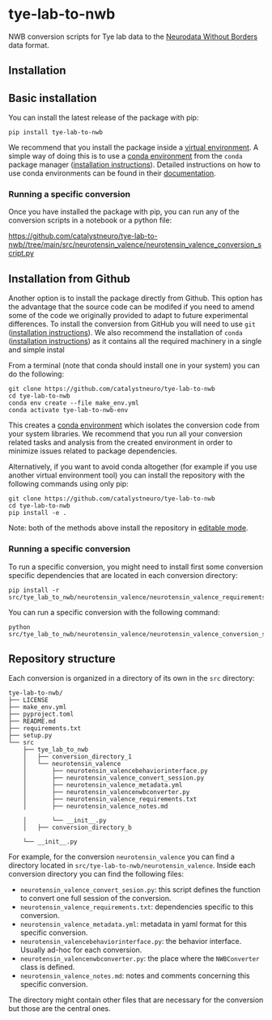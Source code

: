 # tye-lab-to-nwb
NWB conversion scripts for Tye lab data to the [Neurodata Without Borders](https://nwb-overview.readthedocs.io/) data format.


## Installation
## Basic installation

You can install the latest release of the package with pip:

```
pip install tye-lab-to-nwb
```

We recommend that you install the package inside a [virtual environment](https://docs.python.org/3/tutorial/venv.html). A simple way of doing this is to use a [conda environment](https://docs.conda.io/projects/conda/en/latest/user-guide/concepts/environments.html) from the `conda` package manager ([installation instructions](https://docs.conda.io/en/latest/miniconda.html)). Detailed instructions on how to use conda environments can be found in their [documentation](https://docs.conda.io/projects/conda/en/latest/user-guide/tasks/manage-environments.html).

### Running a specific conversion
Once you have installed the package with pip, you can run any of the conversion scripts in a notebook or a python file:

https://github.com/catalystneuro/tye-lab-to-nwb//tree/main/src/neurotensin_valence/neurotensin_valence_conversion_script.py




## Installation from Github
Another option is to install the package directly from Github. This option has the advantage that the source code can be modifed if you need to amend some of the code we originally provided to adapt to future experimental differences. To install the conversion from GitHub you will need to use `git` ([installation instructions](https://github.com/git-guides/install-git)). We also recommend the installation of `conda` ([installation instructions](https://docs.conda.io/en/latest/miniconda.html)) as it contains all the required machinery in a single and simple instal

From a terminal (note that conda should install one in your system) you can do the following:

```
git clone https://github.com/catalystneuro/tye-lab-to-nwb
cd tye-lab-to-nwb
conda env create --file make_env.yml
conda activate tye-lab-to-nwb-env
```

This creates a [conda environment](https://docs.conda.io/projects/conda/en/latest/user-guide/concepts/environments.html) which isolates the conversion code from your system libraries.  We recommend that you run all your conversion related tasks and analysis from the created environment in order to minimize issues related to package dependencies.

Alternatively, if you want to avoid conda altogether (for example if you use another virtual environment tool) you can install the repository with the following commands using only pip:

```
git clone https://github.com/catalystneuro/tye-lab-to-nwb
cd tye-lab-to-nwb
pip install -e .
```

Note:
both of the methods above install the repository in [editable mode](https://pip.pypa.io/en/stable/cli/pip_install/#editable-installs).

### Running a specific conversion
To run a specific conversion, you might need to install first some conversion specific dependencies that are located in each conversion directory:
```
pip install -r src/tye_lab_to_nwb/neurotensin_valence/neurotensin_valence_requirements.txt 
```

You can run a specific conversion with the following command:
```
python src/tye_lab_to_nwb/neurotensin_valence/neurotensin_valence_conversion_script.py
```

## Repository structure
Each conversion is organized in a directory of its own in the `src` directory:

    tye-lab-to-nwb/
    ├── LICENSE
    ├── make_env.yml
    ├── pyproject.toml
    ├── README.md
    ├── requirements.txt
    ├── setup.py
    └── src
        ├── tye_lab_to_nwb
        │   ├── conversion_directory_1
        │   └── neurotensin_valence
        │       ├── neurotensin_valencebehaviorinterface.py
        │       ├── neurotensin_valence_convert_session.py
        │       ├── neurotensin_valence_metadata.yml
        │       ├── neurotensin_valencenwbconverter.py
        │       ├── neurotensin_valence_requirements.txt
        │       ├── neurotensin_valence_notes.md

        │       └── __init__.py
        │   ├── conversion_directory_b

        └── __init__.py

 For example, for the conversion `neurotensin_valence` you can find a directory located in `src/tye-lab-to-nwb/neurotensin_valence`. Inside each conversion directory you can find the following files:

* `neurotensin_valence_convert_sesion.py`: this script defines the function to convert one full session of the conversion. 
* `neurotensin_valence_requirements.txt`: dependencies specific to this conversion.
* `neurotensin_valence_metadata.yml`: metadata in yaml format for this specific conversion.
* `neurotensin_valencebehaviorinterface.py`: the behavior interface. Usually ad-hoc for each conversion.
* `neurotensin_valencenwbconverter.py`: the place where the `NWBConverter` class is defined.
* `neurotensin_valence_notes.md`: notes and comments concerning this specific conversion.

The directory might contain other files that are necessary for the conversion but those are the central ones.

